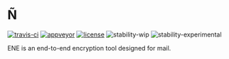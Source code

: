 # Ñ
[![travis-ci](https://api.travis-ci.org/quininer/ene.svg)](https://travis-ci.org/quininer/ene)
[![appveyor](https://ci.appveyor.com/api/projects/status/5nfd0i66ybt26qbu?svg=true)](https://ci.appveyor.com/project/quininer/ene)
[![license](https://img.shields.io/github/license/quininer/ene.svg)](https://github.com/quininer/ene/blob/master/LICENSE)
![stability-wip](https://img.shields.io/badge/stability-work_in_progress-lightgrey.svg)
![stability-experimental](https://img.shields.io/badge/stability-experimental-orange.svg)

ENE is an end-to-end encryption tool designed for mail.
